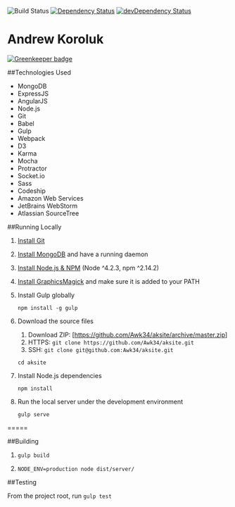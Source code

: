![Build Status](https://codeship.com/projects/63c8f830-8803-0133-06c0-2eae657aa6d0/status?branch=master)
[![Dependency Status](https://david-dm.org/awk34/aksite.svg)](https://david-dm.org/awk34/aksite)
[![devDependency Status](https://david-dm.org/awk34/aksite/dev-status.svg)](https://david-dm.org/awk34/aksite#info=devDependencies)

Andrew Koroluk
===================

[![Greenkeeper badge](https://badges.greenkeeper.io/Awk34/aksite.svg)](https://greenkeeper.io/)

##Technologies Used

* MongoDB
* ExpressJS
* AngularJS
* Node.js
* Git
* Babel
* Gulp
* Webpack
* D3
* Karma
* Mocha
* Protractor
* Socket.io
* Sass
* Codeship
* Amazon Web Services
* JetBrains WebStorm
* Atlassian SourceTree

##Running Locally
1. [Install Git](http://www.git-scm.com/downloads)

2. [Install MongoDB](https://www.mongodb.org/downloads) and have a running daemon

3. [Install Node.js & NPM](http://nodejs.org/download/) (Node ^4.2.3, npm ^2.14.2)

4. [Install GraphicsMagick](http://www.graphicsmagick.org/) and make sure it is added to your PATH

5. Install Gulp globally

	`npm install -g gulp`

6. Download the source files
    1. Download ZIP: [https://github.com/Awk34/aksite/archive/master.zip]
    2. HTTPS:  `git clone https://github.com/Awk34/aksite.git`
    3. SSH: `git clone git@github.com:Awk34/aksite.git`

	`cd aksite`

7. Install Node.js dependencies

	`npm install`

8.  Run the local server under the development environment

	`gulp serve`

=====

##Building

1. `gulp build`

2. `NODE_ENV=production node dist/server/`

##Testing

From the project root, run `gulp test`
